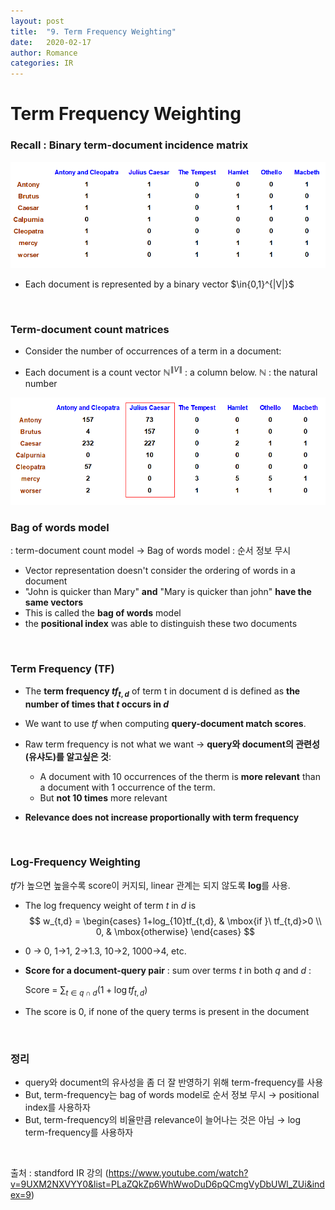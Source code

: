 ```yaml
---
layout: post
title:  "9. Term Frequency Weighting"
date:   2020-02-17
author: Romance
categories: IR
---
```


# Term Frequency Weighting

### Recall : Binary term-document incidence matrix

<img src="/assets/image/binary_t_d.PNG">

- Each document is represented by a binary vector  $\in\{0,1\}^{\|V|\}$

<br>

### Term-document count matrices

-  Consider the number of occurrences of a term in a document:

  - Each document is a count vector $\mathbb{N}^{\|V\|}$ : a column below. $\mathbb{N}$ : the natural number

  <img src="/assets/image/count_t_d.PNG">

<br>

### Bag of words model

: term-document count model → Bag of words model : 순서 정보 무시

- Vector representation doesn't consider the ordering of words in a document
- "John is quicker than Mary" **and** "Mary is quicker than john" **have the same vectors**
- This is called the **bag of words** model
- the **positional index** was able to distinguish these two documents

<br>

### Term Frequency (TF)

- The **term frequency $tf_{t,d}$** of term t in document d is defined as **the number of times that $t$ occurs in $d$**

- We want to use $tf$ when computing **query-document match scores**. 

- Raw term frequency is not what we want → **query와 document의 관련성(유샤도)를 알고싶은 것**:

  - A document with 10 occurrences of the therm is **more relevant** than a document with 1 occurrence of the term.
  - But **not 10 times** more relevant

- **Relevance does not increase proportionally with term frequency**

<br>  

### Log-Frequency Weighting

$tf$가 높으면 높을수록 score이 커지되, linear 관계는 되지 않도록 **log**를 사용.

- The log frequency weight of term $t$ in $d$ is 
  $$
  w_{t,d} =
  \begin{cases}
  1+log_{10}tf_{t,d}, & \mbox{if }\ tf_{t,d}>0 \\
  0, & \mbox{otherwise}
  \end{cases}
  $$
  
- 0 → 0, 1→1,  2→1.3, 10→2, 1000→4, etc.

- **Score for a document-query pair** : sum over terms $t$ in both $q$ and $d$ : 

  Score = $\sum_{t\in{q\cap d}} ( 1+ \log tf_{t,d})$

- The score is 0, if none of the query terms is present in the document

<br>

### 정리 

- query와 document의 유사성을 좀 더 잘 반영하기 위해 term-frequency를 사용
- But, term-frequency는 bag of words model로 순서 정보 무시 →  positional index를 사용하자
- But, term-frequency의 비율만큼 relevance이 늘어나는 것은 아님 → log term-frequency를 사용하자

<br>

출처 : standford IR 강의 (https://www.youtube.com/watch?v=9UXM2NXVYY0&list=PLaZQkZp6WhWwoDuD6pQCmgVyDbUWl_ZUi&index=9)
